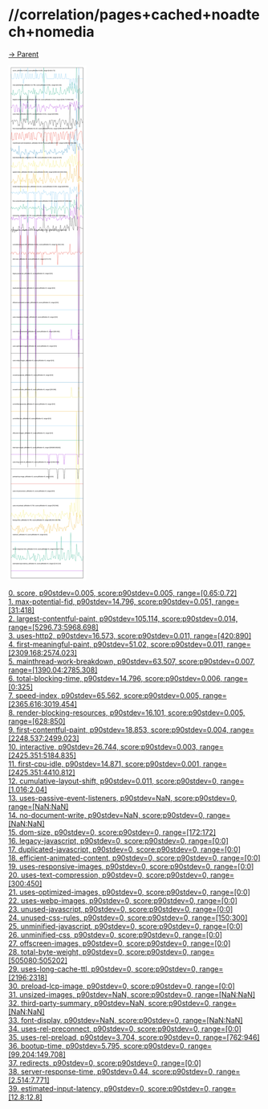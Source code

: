 
# //correlation/pages+cached+noadtech+nomedia

[→ Parent](../..)

![PLOT: correlation](./correlation.svg)

[0. score, p90stdev=0.005, score:p90stdev=0.005, range=[0.65:0.72]](../../meta/score/samples/pages+cached+noadtech+nomedia)  
[1. max-potential-fid, p90stdev=14.796, score:p90stdev=0.051, range=[31:418]](../../max-potential-fid/samples/pages+cached+noadtech+nomedia/)  
[2. largest-contentful-paint, p90stdev=105.114, score:p90stdev=0.014, range=[5296.73:5968.698]](../../largest-contentful-paint/samples/pages+cached+noadtech+nomedia/)  
[3. uses-http2, p90stdev=16.573, score:p90stdev=0.011, range=[420:890]](../../uses-http2/samples/pages+cached+noadtech+nomedia/)  
[4. first-meaningful-paint, p90stdev=51.02, score:p90stdev=0.011, range=[2309.168:2574.023]](../../first-meaningful-paint/samples/pages+cached+noadtech+nomedia/)  
[5. mainthread-work-breakdown, p90stdev=63.507, score:p90stdev=0.007, range=[1390.04:2785.308]](../../mainthread-work-breakdown/samples/pages+cached+noadtech+nomedia/)  
[6. total-blocking-time, p90stdev=14.796, score:p90stdev=0.006, range=[0:325]](../../total-blocking-time/samples/pages+cached+noadtech+nomedia/)  
[7. speed-index, p90stdev=65.562, score:p90stdev=0.005, range=[2365.616:3019.454]](../../speed-index/samples/pages+cached+noadtech+nomedia/)  
[8. render-blocking-resources, p90stdev=16.101, score:p90stdev=0.005, range=[628:850]](../../render-blocking-resources/samples/pages+cached+noadtech+nomedia/)  
[9. first-contentful-paint, p90stdev=18.853, score:p90stdev=0.004, range=[2248.537:2499.023]](../../first-contentful-paint/samples/pages+cached+noadtech+nomedia/)  
[10. interactive, p90stdev=26.744, score:p90stdev=0.003, range=[2425.351:5184.835]](../../interactive/samples/pages+cached+noadtech+nomedia/)  
[11. first-cpu-idle, p90stdev=14.871, score:p90stdev=0.001, range=[2425.351:4410.812]](../../first-cpu-idle/samples/pages+cached+noadtech+nomedia/)  
[12. cumulative-layout-shift, p90stdev=0.011, score:p90stdev=0, range=[1.016:2.04]](../../cumulative-layout-shift/samples/pages+cached+noadtech+nomedia/)  
[13. uses-passive-event-listeners, p90stdev=NaN, score:p90stdev=0, range=[NaN:NaN]](../../uses-passive-event-listeners/samples/pages+cached+noadtech+nomedia/)  
[14. no-document-write, p90stdev=NaN, score:p90stdev=0, range=[NaN:NaN]](../../no-document-write/samples/pages+cached+noadtech+nomedia/)  
[15. dom-size, p90stdev=0, score:p90stdev=0, range=[172:172]](../../dom-size/samples/pages+cached+noadtech+nomedia/)  
[16. legacy-javascript, p90stdev=0, score:p90stdev=0, range=[0:0]](../../legacy-javascript/samples/pages+cached+noadtech+nomedia/)  
[17. duplicated-javascript, p90stdev=0, score:p90stdev=0, range=[0:0]](../../duplicated-javascript/samples/pages+cached+noadtech+nomedia/)  
[18. efficient-animated-content, p90stdev=0, score:p90stdev=0, range=[0:0]](../../efficient-animated-content/samples/pages+cached+noadtech+nomedia/)  
[19. uses-responsive-images, p90stdev=0, score:p90stdev=0, range=[0:0]](../../uses-responsive-images/samples/pages+cached+noadtech+nomedia/)  
[20. uses-text-compression, p90stdev=0, score:p90stdev=0, range=[300:450]](../../uses-text-compression/samples/pages+cached+noadtech+nomedia/)  
[21. uses-optimized-images, p90stdev=0, score:p90stdev=0, range=[0:0]](../../uses-optimized-images/samples/pages+cached+noadtech+nomedia/)  
[22. uses-webp-images, p90stdev=0, score:p90stdev=0, range=[0:0]](../../uses-webp-images/samples/pages+cached+noadtech+nomedia/)  
[23. unused-javascript, p90stdev=0, score:p90stdev=0, range=[0:0]](../../unused-javascript/samples/pages+cached+noadtech+nomedia/)  
[24. unused-css-rules, p90stdev=0, score:p90stdev=0, range=[150:300]](../../unused-css-rules/samples/pages+cached+noadtech+nomedia/)  
[25. unminified-javascript, p90stdev=0, score:p90stdev=0, range=[0:0]](../../unminified-javascript/samples/pages+cached+noadtech+nomedia/)  
[26. unminified-css, p90stdev=0, score:p90stdev=0, range=[0:0]](../../unminified-css/samples/pages+cached+noadtech+nomedia/)  
[27. offscreen-images, p90stdev=0, score:p90stdev=0, range=[0:0]](../../offscreen-images/samples/pages+cached+noadtech+nomedia/)  
[28. total-byte-weight, p90stdev=0, score:p90stdev=0, range=[505080:505202]](../../total-byte-weight/samples/pages+cached+noadtech+nomedia/)  
[29. uses-long-cache-ttl, p90stdev=0, score:p90stdev=0, range=[2196:2318]](../../uses-long-cache-ttl/samples/pages+cached+noadtech+nomedia/)  
[30. preload-lcp-image, p90stdev=0, score:p90stdev=0, range=[0:0]](../../preload-lcp-image/samples/pages+cached+noadtech+nomedia/)  
[31. unsized-images, p90stdev=NaN, score:p90stdev=0, range=[NaN:NaN]](../../unsized-images/samples/pages+cached+noadtech+nomedia/)  
[32. third-party-summary, p90stdev=NaN, score:p90stdev=0, range=[NaN:NaN]](../../third-party-summary/samples/pages+cached+noadtech+nomedia/)  
[33. font-display, p90stdev=NaN, score:p90stdev=0, range=[NaN:NaN]](../../font-display/samples/pages+cached+noadtech+nomedia/)  
[34. uses-rel-preconnect, p90stdev=0, score:p90stdev=0, range=[0:0]](../../uses-rel-preconnect/samples/pages+cached+noadtech+nomedia/)  
[35. uses-rel-preload, p90stdev=3.704, score:p90stdev=0, range=[762:946]](../../uses-rel-preload/samples/pages+cached+noadtech+nomedia/)  
[36. bootup-time, p90stdev=5.795, score:p90stdev=0, range=[99.204:149.708]](../../bootup-time/samples/pages+cached+noadtech+nomedia/)  
[37. redirects, p90stdev=0, score:p90stdev=0, range=[0:0]](../../redirects/samples/pages+cached+noadtech+nomedia/)  
[38. server-response-time, p90stdev=0.44, score:p90stdev=0, range=[2.514:7.771]](../../server-response-time/samples/pages+cached+noadtech+nomedia/)  
[39. estimated-input-latency, p90stdev=0, score:p90stdev=0, range=[12.8:12.8]](../../estimated-input-latency/samples/pages+cached+noadtech+nomedia/)  
